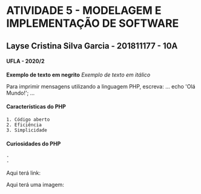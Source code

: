 # ATIVIDADE 5 - MODELAGEM E IMPLEMENTAÇÃO DE SOFTWARE

## Layse Cristina Silva Garcia - 201811177 - 10A
#### UFLA - 2020/2

**Exemplo de texto em negrito**
*Exemplo de texto em itálico*

Para imprimir mensagens utilizando a linguagem PHP, escreva:
...
	echo 'Olá Mundo!';
...

#### Características do PHP
	1. Código aberto
	2. Eficiência
	3. Simplicidade

#### Curiosidades do PHP
	- 
	- 

Aqui terá link:

Aqui terá uma imagem:
